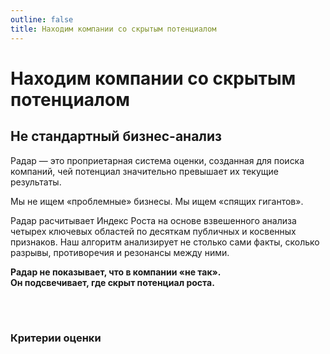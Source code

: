 ```yaml
---
outline: false
title: Находим компании со скрытым потенциалом
---
```


# Находим компании со скрытым потенциалом

## Не стандартный бизнес-анализ

Радар — это проприетарная система оценки, созданная для поиска компаний, чей потенциал значительно превышает их текущие результаты.

Мы не ищем «проблемные» бизнесы. Мы ищем «спящих гигантов». 

Радар расчитывает Индекс Роста на основе взвешенного анализа четырех ключевых областей по десяткам публичных и косвенных признаков. Наш алгоритм анализирует не столько сами факты, сколько разрывы, противоречия и резонансы между ними.

**Радар не показывает, что в компании «не так».** <br>
**Он подсвечивает, где скрыт потенциал роста.** <br>
<br>

<RadarApproach />
<br>

### Критерии оценки
<br>

<GrowthPotentialMethod />
